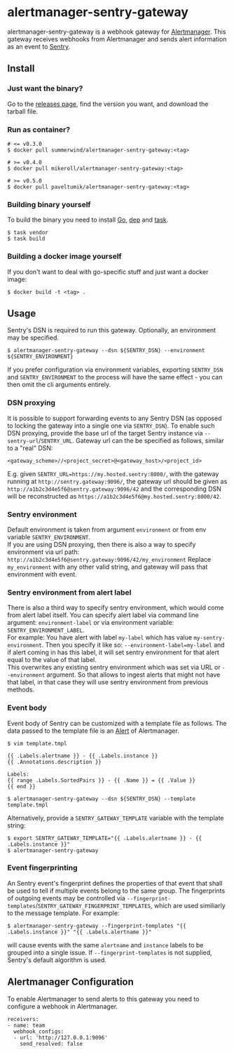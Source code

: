 # alertmanager-sentry-gateway

alertmanager-sentry-gateway is a webhook gateway for [Alertmanager](https://github.com/prometheus/alertmanager). This gateway receives webhooks from Alertmanager and sends alert information as an event to [Sentry](https://sentry.io).

## Install

### Just want the binary?

Go to the [releases page](https://github.com/mikeroll/alertmanager-sentry-gateway/releases), find the version you want, and download the tarball file.

### Run as container?
```
# <= v0.3.0
$ docker pull summerwind/alertmanager-sentry-gateway:<tag>

# >= v0.4.0
$ docker pull mikeroll/alertmanager-sentry-gateway:<tag>

# >= v0.5.0
$ docker pull paveltumik/alertmanager-sentry-gateway:<tag>
```

### Building binary yourself

To build the binary you need to install [Go](https://golang.org/), [dep](https://github.com/golang/dep) and [task](https://github.com/go-task/task).

```
$ task vendor
$ task build
```

### Building a docker image yourself
If you don't want to deal with go-specific stuff and just want a docker image:
```
$ docker build -t <tag> .
```


## Usage

Sentry's DSN is required to run this gateway. Optionally, an environment may be specified.

```
$ alertmanager-sentry-gateway --dsn ${SENTRY_DSN} --environment ${SENTRY_ENVIRONMENT}
```

If you prefer configuration via environment variables, exporting `SENTRY_DSN` and `SENTRY_ENVIRONMENT` to the process will have the same effect - you can then omit the cli arguments entirely.

### DSN proxying
It is possible to support forwarding events to any Sentry DSN (as opposed to locking the gateway into a single one via `SENTRY_DSN`). To enable such DSN proxying, provide the base url of the target Sentry instance via `--sentry-url`/`SENTRY_URL`. Gateway url can the be specified as follows, similar to a "real" DSN:  
```
<gateway_scheme>//<project_secret>@<gateway_host>/<project_id>
```
E.g. given `SENTRY_URL=https://my.hosted.sentry:8000/`, with the gateway running at `http://sentry.gateway:9096/`, the gateway url should be given as `http://a1b2c3d4e5f6@sentry.gateway:9096/42` and the corresponding DSN will be reconstructed as `https://a1b2c3d4e5f6@my.hosted.sentry:8000/42`.

### Sentry environment
Default environment is taken from argument `environment` or from env variable `SENTRY_ENVIRONMENT`.  
If you are using DSN proxying, then there is also a way to specify environment via url path:
`http://a1b2c3d4e5f6@sentry.gateway:9096/42/my_environment`
Replace `my_environment` with any other valid string, and gateway will pass that environment with event.

### Sentry environment from alert label
There is also a third way to specify sentry environment, which would come from alert label itself. You can specify alert label via command line argument: `environment-label` or via environment variable: `SENTRY_ENVIRONMENT_LABEL`.  
For example:
You have alert with label `my-label` which has value `my-sentry-environment`. 
Then you specify it like so: `--environment-label=my-label` and if alert coming in has this label, it will set sentry environment for that alert equal to the value of that label.  
This overwrites any existing sentry environment which was set via URL or `--environment` argument. So that allows to ingest alerts that might not have that label, in that case they will use sentry environment from previous methods.


### Event body
Event body of Sentry can be customized with a template file as follows. The data passed to the template file is an [Alert](https://godoc.org/github.com/prometheus/alertmanager/template#Alert) of Alertmanager.

```
$ vim template.tmpl
```
```
{{ .Labels.alertname }} - {{ .Labels.instance }}
{{ .Annotations.description }}

Labels:
{{ range .Labels.SortedPairs }} - {{ .Name }} = {{ .Value }}
{{ end }}
```
```
$ alertmanager-sentry-gateway --dsn ${SENTRY_DSN} --template template.tmpl
```

Alternatively, provide a `SENTRY_GATEWAY_TEMPLATE` variable with the template string:
```
$ export SENTRY_GATEWAY_TEMPLATE="{{ .Labels.alertname }} - {{ .Labels.instance }}"
$ alertmanager-sentry-gateway
```


### Event fingerprinting
An Sentry event's fingerprint defines the properties of that event that shall be used to tell if multiple events belong to the same group. The fingerprints of outgoing events may be controlled via `--fingerprint-templates`/`SENTRY_GATEWAY_FINGERPRINT_TEMPLATES`, which are used similiarly to the message template. For example:
```
$ alertmanager-sentry-gateway --fingerprint-templates "{{ .Labels.instance }}" "{{ .Labels.alertname }}"
```
will cause events with the same `alertname` and `instance` labels to be grouped into a single issue.
If `--fingerprint-templates` is not supplied, Sentry's default algorithm is used.


## Alertmanager Configuration

To enable Alertmanager to send alerts to this gateway you need to configure a webhook in Alertmanager.

```
receivers:
- name: team
  webhook_configs:
  - url: 'http://127.0.0.1:9096'
    send_resolved: false
```
